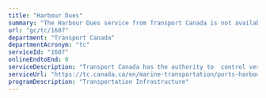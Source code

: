 ```yaml
---
title: "Harbour Dues"
summary: "The Harbour Dues service from Transport Canada is not available end-to-end online, according to the GC Service Inventory."
url: "gc/tc/1607"
department: "Transport Canada"
departmentAcronym: "tc"
serviceId: "1607"
onlineEndtoEnd: 0
serviceDescription: "Transport Canada has the authority to  control vessel traffic and port activities as it relates to the safe and efficient movement of passengers and goods in a manner that protects the environment within the limits of the public port"
serviceUrl: "https://tc.canada.ca/en/marine-transportation/ports-harbours-anchorages/charges-services-public-ports-owned-transport-canada#harbour"
programDescription: "Transportation Infrastructure"
---
```


